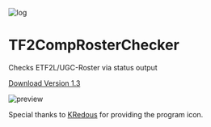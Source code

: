 ![log](https://i.imgur.com/PlAABZ6.png)
# TF2CompRosterChecker
Checks ETF2L/UGC-Roster via status output

[Download Version 1.3](https://github.com/alekny/TF2CompRosterChecker/releases/tag/1.3)

![preview](https://i.imgur.com/2lhSWmN.png)





Special thanks to [KRedous](http://steamcommunity.com/profiles/76561198360088412/) for providing the program icon.
